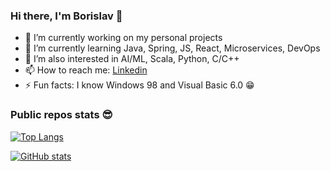 ### Hi there, I'm Borislav 👋

- 🔭 I’m currently working on my personal projects
- 🌱 I’m currently learning Java, Spring, JS, React, Microservices, DevOps
- 🤔 I’m also interested in AI/ML, Scala, Python, C/C++
- 📫 How to reach me: [Linkedin](https://www.linkedin.com/in/borislav-dostumski/)
- ⚡ Fun facts: I know Windows 98 and Visual Basic 6.0 😁

### Public repos stats 😎
[![Top Langs](https://github-readme-stats.vercel.app/api/top-langs/?username=bdostumski&layout=compact&theme=graywhite)](https://github.com/anuraghazra/github-readme-stats)

[![GitHub stats](https://github-readme-stats.vercel.app/api?username=bdostumski&show_icons=true&theme=graywhite)](https://github.com/anuraghazra/github-readme-stats)

